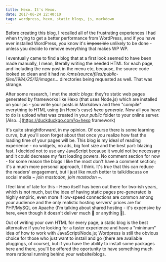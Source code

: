 ```yaml
---
title: Hexo. It's Hexo.
date: 2017-06-24 22:40:10
tags: wordpress, hexo, static blogs, js, markdown
---
```

Before creating this blog, I recalled all of the frustrating experiences I had when trying to get a better performance from WordPress, and if you have ever installed WordPress, you know it's ~~impossible~~ unlikely to be done - unless you decide to remove everything that makes WP WP.

I eventually came to find a blog that at a first look seemed to have been made manually, I mean, literally writing the needed HTML for each page, and including the new post in the menu etc, because, the source code looked so clean and it had no _/cms/source/files/public-files/1984/25/12/images..._ directories being requested as well. That was strange.

After some research, I met the _static blogs_:  they're static web pages generated by frameworks like Hexo (that uses Node.js) which are installed on your pc - you write your posts in Markdown and then "compile" everything to HTML using (in Hexo's case) _hexo generate_. Now all you have to do is upload what was created in your _public_ folder to your online server. [Also...](https://duckduckgo.com?q=hexo framework)

It's quite straightforward, in my opinion. Of course there is some learning curve, but you'll soon forget about that once you realize how fast the loading time of your pages will be. This blog is my ideal of reading experience - no widgets, no ads, big font size and the best part: blazing fast. I decided not to use any JavaScript because it would not be necessary and it could decrease my fast loading powers. No comment section for now - for some reason the blogs I like the most don't have a comment section; it's a much more personal approach, I think. It's true that this can reduce the readers' engagement, but I just like much better to talk/discuss on social media _~ join mastodon, join mastodon ~_.

I feel kind of late for this - Hexo itself has been out there for two-ish years, which is not much, but the idea of having static pages pre-generated is highly empiric, even more if low-speed connections are common among your audience and the only realistic hosting servers' prices are for PHP/MySQL on Apache (I'm talking about shared hosting - it's expensive by here, even though it doesn't deliver much :triumph: or anything :triumph:).

Out of writing your own HTML for every page, a static blog is the best alternative if you're looking for a faster experience and have a "minimum" idea of how to work with JavaScript/Node.js; Wordpress is still the obvious choice for those who just want to install and go (there are avaliable pluggings, of course), but if you have the ability to install some packages here and there, you'll be offered the oportunity to have something much more rational running behind your website/blogs.
